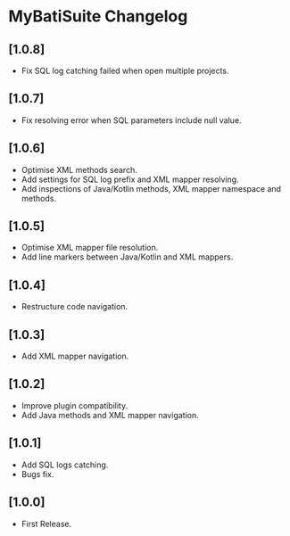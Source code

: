 <!-- Keep a Changelog guide -> https://keepachangelog.com -->

# MyBatiSuite Changelog

## [1.0.8]
- Fix SQL log catching failed when open multiple projects.

## [1.0.7]
- Fix resolving error when SQL parameters include null value.

## [1.0.6]
- Optimise XML methods search.
- Add settings for SQL log prefix and XML mapper resolving. 
- Add inspections of Java/Kotlin methods, XML mapper namespace and methods.

## [1.0.5]
- Optimise XML mapper file resolution.
- Add line markers between Java/Kotlin and XML mappers.

## [1.0.4]
- Restructure code navigation.

## [1.0.3]
- Add XML mapper navigation.

## [1.0.2]
- Improve plugin compatibility.
- Add Java methods and XML mapper navigation.

## [1.0.1]
- Add SQL logs catching.
- Bugs fix.

## [1.0.0]
- First Release.

